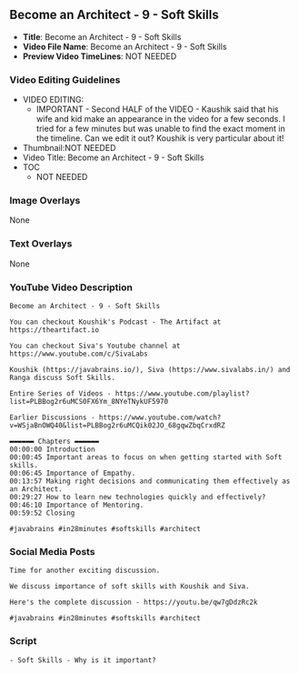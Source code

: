 ## Become an Architect - 9 - Soft Skills

- **Title**: Become an Architect - 9 - Soft Skills
- **Video File Name**: Become an Architect - 9 - Soft Skills
- **Preview Video TimeLines**: NOT NEEDED

### Video Editing Guidelines

- VIDEO EDITING: 
	- IMPORTANT - Second HALF of the VIDEO - Kaushik said that his wife and kid make an appearance in the video for a few seconds. I tried for a few minutes but was unable to find the exact moment in the timeline. Can we edit it out? Koushik is very particular about it!
- Thumbnail:NOT NEEDED
- Video Title: Become an Architect - 9 - Soft Skills
- TOC
	- NOT NEEDED

### Image Overlays

None

### Text Overlays

None

### YouTube Video Description

```
Become an Architect - 9 - Soft Skills

You can checkout Koushik's Podcast - The Artifact at https://theartifact.io

You can checkout Siva's Youtube channel at https://www.youtube.com/c/SivaLabs

Koushik (https://javabrains.io/), Siva (https://www.sivalabs.in/) and Ranga discuss Soft Skills.

Entire Series of Videos - https://www.youtube.com/playlist?list=PLBBog2r6uMCS0FX6Ym_8NYeTNykUF5970

Earlier Discussions - https://www.youtube.com/watch?v=WSjaBnOWQ40&list=PLBBog2r6uMCQik02JO_68gqwZbqCrxdRZ

▬▬▬▬▬▬ Chapters ▬▬▬▬▬▬ 
00:00:00 Introduction
00:00:45 Important areas to focus on when getting started with Soft skills.
00:06:45 Importance of Empathy.
00:13:57 Making right decisions and communicating them effectively as an Architect.
00:29:27 How to learn new technologies quickly and effectively? 
00:46:10 Importance of Mentoring.
00:59:52 Closing

#javabrains #in28minutes #softskills #architect
```

### Social Media Posts

```
Time for another exciting discussion.

We discuss importance of soft skills with Koushik and Siva.

Here's the complete discussion - https://youtu.be/qw7gDdzRc2k

#javabrains #in28minutes #softskills #architect

```

### Script

```
- Soft Skills - Why is it important?
```